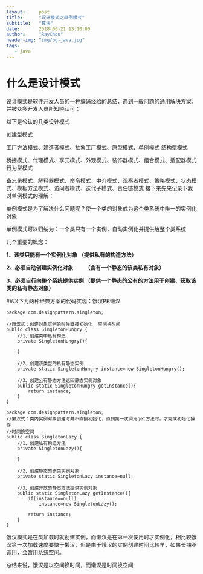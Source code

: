 ```yaml
---
layout:     post
title:      "设计模式之单例模式"
subtitle:   "算法"
date:       2018-06-21 13:10:00
author:     "RayChou"
header-img: "img/bg-java.jpg"
tags:
   - java
---
```



 

# 什么是设计模式

设计模式是软件开发人员的一种编码经验的总结，遇到一般问题的通用解决方案，并被众多开发人员所知晓认可；

以下是公认的几类设计模式

创建型模式

工厂方法模式、建造者模式、抽象工厂模式、原型模式、单例模式
结构型模式

桥接模式、代理模式、享元模式、外观模式、装饰器模式、组合模式、适配器模式
行为型模式

备忘录模式、解释器模式、命令模式、中介模式、观察者模式、策略模式、状态模式、模板方法模式、访问者模式、迭代子模式、责任链模式
接下来先来记录下我对单例模式的理解：

单例模式是为了解决什么问题呢？使一个类的对象成为这个类系统中唯一的实例化对象

单例模式可以归纳为：一个类只有一个实例，自动实例化并提供给整个类系统

几个重要的概念：

**1、该类只能有一个实例化对象     （提供私有的构造方法）**

**2、必须自动创建实例化对象　　 （含有一个静态的该类私有对象）**

**3、必须自行向整个系统提供实例  （提供一个静态的公有的方法用于创建、获取该类的私有静态对象）**

##以下为两种经典方案的代码实现：饿汉PK懒汉

```
package com.designpattern.singleton;

//饿汉式：创建对象实例的时候直接初始化  空间换时间
public class SingletonHungry {
    //1、创建类中私有构造
    private SingletonHungry(){
        
    }
    
    //2、创建该类型的私有静态实例
    private static SingletonHungry instance=new SingletonHungry();
    
    //3、创建公有静态方法返回静态实例对象
    public static SingletonHungry getInstance(){
        return instance;
    }
}
```

```
package com.designpattern.singleton;
//懒汉式：类内实例对象创建时并不直接初始化，直到第一次调用get方法时，才完成初始化操作
//时间换空间
public class SingletonLazy {
    //1、创建私有构造方法
    private SingletonLazy(){
        
    }
    
    //2、创建静态的该类实例对象
    private static SingletonLazy instance=null;
    
    //3、创建开放的静态方法提供实例对象
    public static SingletonLazy getInstance(){
        if(instance==null)
            instance=new SingletonLazy();
        
        return instance;
    }
}
```

饿汉模式是在类加载时就创建实例，而懒汉是在第一次使用时才实例化，相比较饿汉第一次加载速度要快于懒汉，但是由于饿汉的实例创建时间比较早，如果长期不调用，会暂用系统空间。

总结来说，饿汉是以空间换时间，而懒汉是时间换空间